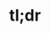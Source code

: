 ---
ee_id_show: '4170'
title: tl;dr
url: tldr-venice
live_url:
year: '2014'
venue: Team Gallery
state_country: Venice Beach
type:
dates:
wwwnews:
wwweblast:
pitch: Mini retrospective in the form of a C+ cell phone store for a gallery in a
  garage (in Venice Beach!) :/
ps:
download:
layout: shows
---
